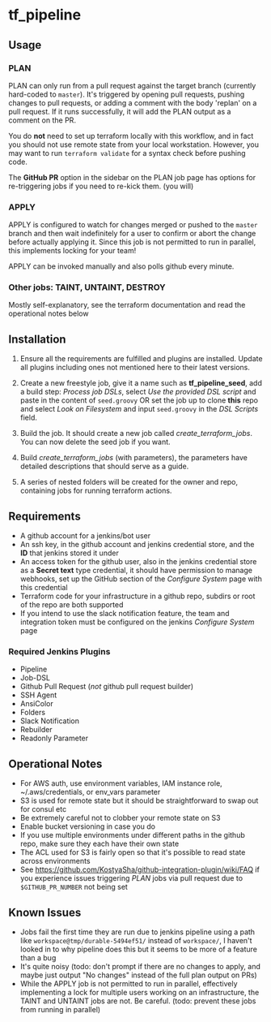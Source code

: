 # tf_pipeline

## Usage

### PLAN

PLAN can only run from a pull request against the target branch (currently
hard-coded to `master`). It's triggered by opening pull requests, pushing
changes to pull requests, or adding a comment with the body 'replan' on a pull
request. If it runs successfully, it will add the PLAN output as a comment on
the PR.

You do **not** need to set up terraform locally with this workflow, and in fact
you should not use remote state from your local workstation. However, you may
want to run `terraform validate` for a syntax check before pushing code.

The **GitHub PR** option in the sidebar on the PLAN job page has options for
re-triggering jobs if you need to re-kick them. (you will)

### APPLY

APPLY is configured to watch for changes merged or pushed to the `master` branch
and then wait indefinitely for a user to confirm or abort the change before
actually applying it. Since this job is not permitted to run in parallel, this
implements locking for your team!

APPLY can be invoked manually and also polls github every minute.

### Other jobs: TAINT, UNTAINT, DESTROY

Mostly self-explanatory, see the terraform documentation and read the
operational notes below


## Installation

1. Ensure all the requirements are fulfilled and plugins are installed. Update
   all plugins including ones not mentioned here to their latest versions.

2. Create a new freestyle job, give it a name such as **tf_pipeline_seed**, add
   a build step: _Process job DSLs_, select _Use the provided DSL script_ and
   paste in the content of `seed.groovy` OR set the job up to clone **this**
   repo and select _Look on Filesystem_ and input `seed.groovy` in the _DSL
   Scripts_ field.

3. Build the job. It should create a new job called _create_terraform_jobs_. You
   can now delete the seed job if you want.

4. Build _create_terraform_jobs_ (with parameters), the parameters have detailed
   descriptions that should serve as a guide.
   
5. A series of nested folders will be created for the owner and repo, containing
   jobs for running terraform actions.


## Requirements

  * A github account for a jenkins/bot user
  * An ssh key, in the github account and jenkins credential store, and the
    **ID** that jenkins stored it under
  * An access token for the github user, also in the jenkins credential store as
    a **Secret text** type credential, it should have permission to manage
    webhooks, set up the GitHub section of the _Configure System_ page with this
    credential
  * Terraform code for your infrastructure in a github repo, subdirs or root of
    the repo are both supported
  * If you intend to use the slack notification feature, the team and
    integration token must be configured on the jenkins _Configure System_ page

### Required Jenkins Plugins

  * Pipeline
  * Job-DSL
  * Github Pull Request (*not* github pull request builder)
  * SSH Agent
  * AnsiColor
  * Folders
  * Slack Notification
  * Rebuilder
  * Readonly Parameter


## Operational Notes

  * For AWS auth, use environment variables, IAM instance role,
    ~/.aws/credentials, or env_vars parameter
  * S3 is used for remote state but it should be straightforward to swap out for
    consul etc
  * Be extremely careful not to clobber your remote state on S3
  * Enable bucket versioning in case you do
  * If you use multiple environments under different paths in the github repo,
    make sure they each have their own state
  * The ACL used for S3 is fairly open so that it's possible to read state
    across environments
  * See https://github.com/KostyaSha/github-integration-plugin/wiki/FAQ if you
    experience issues triggering _PLAN_ jobs via pull request due to
    `$GITHUB_PR_NUMBER` not being set


## Known Issues

  * Jobs fail the first time they are run due to jenkins pipeline using a path
    like `workspace@tmp/durable-5494ef51/` instead of `workspace/`, I haven't
    looked in to why pipeline does this but it seems to be more of a feature
    than a bug
  * It's quite noisy (todo: don't prompt if there are no changes to apply, and
    maybe just output "No changes" instead of the full plan output on PRs)
  * While the APPLY job is not permitted to run in parallel, effectively
    implementing a lock for multiple users working on an infrastructure, the
    TAINT and UNTAINT jobs are not. Be careful. (todo: prevent these jobs from
    running in parallel)
  
